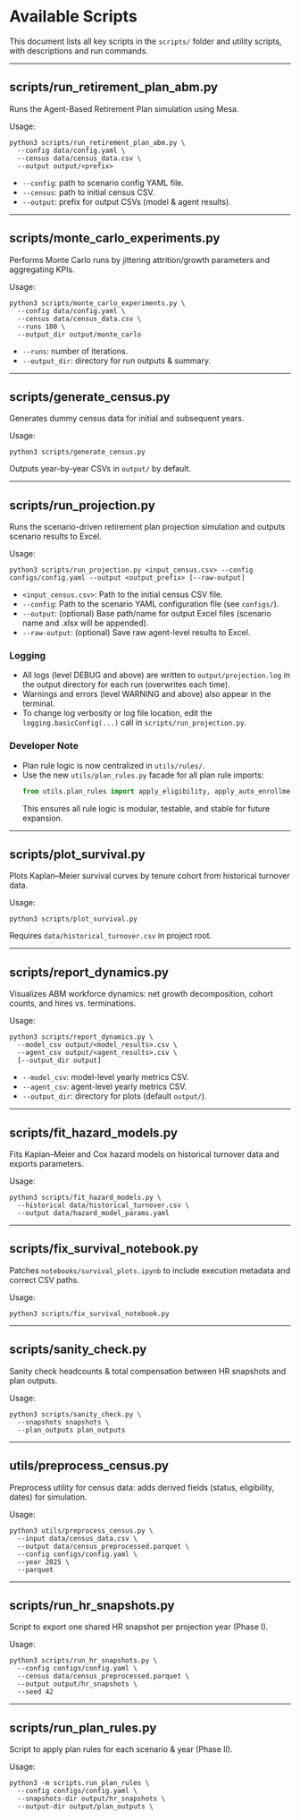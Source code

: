 # Available Scripts

This document lists all key scripts in the `scripts/` folder and utility scripts, with descriptions and run commands.

---

## scripts/run_retirement_plan_abm.py
Runs the Agent-Based Retirement Plan simulation using Mesa.

Usage:
```
python3 scripts/run_retirement_plan_abm.py \
  --config data/config.yaml \
  --census data/census_data.csv \
  --output output/<prefix>
```

- `--config`: path to scenario config YAML file.
- `--census`: path to initial census CSV.
- `--output`: prefix for output CSVs (model & agent results).

---

## scripts/monte_carlo_experiments.py
Performs Monte Carlo runs by jittering attrition/growth parameters and aggregating KPIs.

Usage:
```
python3 scripts/monte_carlo_experiments.py \
  --config data/config.yaml \
  --census data/census_data.csv \
  --runs 100 \
  --output_dir output/monte_carlo
```

- `--runs`: number of iterations.
- `--output_dir`: directory for run outputs & summary.

---

## scripts/generate_census.py
Generates dummy census data for initial and subsequent years.

Usage:
```
python3 scripts/generate_census.py
```

Outputs year-by-year CSVs in `output/` by default.

---

## scripts/run_projection.py
Runs the scenario-driven retirement plan projection simulation and outputs scenario results to Excel.

Usage:
```
python3 scripts/run_projection.py <input_census.csv> --config configs/config.yaml --output <output_prefix> [--raw-output]
```
- `<input_census.csv>`: Path to the initial census CSV file.
- `--config`: Path to the scenario YAML configuration file (see `configs/`).
- `--output`: (optional) Base path/name for output Excel files (scenario name and .xlsx will be appended).
- `--raw-output`: (optional) Save raw agent-level results to Excel.

### Logging
- All logs (level DEBUG and above) are written to `output/projection.log` in the output directory for each run (overwrites each time).
- Warnings and errors (level WARNING and above) also appear in the terminal.
- To change log verbosity or log file location, edit the `logging.basicConfig(...)` call in `scripts/run_projection.py`.

### Developer Note
- Plan rule logic is now centralized in `utils/rules/`.
- Use the new `utils/plan_rules.py` facade for all plan rule imports:
  ```python
  from utils.plan_rules import apply_eligibility, apply_auto_enrollment, ...
  ```
  This ensures all rule logic is modular, testable, and stable for future expansion.

---

## scripts/plot_survival.py
Plots Kaplan–Meier survival curves by tenure cohort from historical turnover data.

Usage:
```
python3 scripts/plot_survival.py
```

Requires `data/historical_turnover.csv` in project root.

---

## scripts/report_dynamics.py
Visualizes ABM workforce dynamics: net growth decomposition, cohort counts, and hires vs. terminations.

Usage:
```
python3 scripts/report_dynamics.py \
  --model_csv output/<model_results>.csv \
  --agent_csv output/<agent_results>.csv \
  [--output_dir output]
```

- `--model_csv`: model-level yearly metrics CSV.
- `--agent_csv`: agent-level yearly metrics CSV.
- `--output_dir`: directory for plots (default `output/`).

---

## scripts/fit_hazard_models.py
Fits Kaplan–Meier and Cox hazard models on historical turnover data and exports parameters.

Usage:
```
python3 scripts/fit_hazard_models.py \
  --historical data/historical_turnover.csv \
  --output data/hazard_model_params.yaml
```

---

## scripts/fix_survival_notebook.py
Patches `notebooks/survival_plots.ipynb` to include execution metadata and correct CSV paths.

Usage:
```
python3 scripts/fix_survival_notebook.py
```

---

## scripts/sanity_check.py
Sanity check headcounts & total compensation between HR snapshots and plan outputs.

Usage:
```
python3 scripts/sanity_check.py \
  --snapshots snapshots \
  --plan_outputs plan_outputs
```

---

## utils/preprocess_census.py
Preprocess utility for census data: adds derived fields (status, eligibility, dates) for simulation.

Usage:
```
python3 utils/preprocess_census.py \
  --input data/census_data.csv \
  --output data/census_preprocessed.parquet \
  --config configs/config.yaml \
  --year 2025 \
  --parquet
```

---

## scripts/run_hr_snapshots.py
Script to export one shared HR snapshot per projection year (Phase I).

Usage:
```
python3 scripts/run_hr_snapshots.py \
  --config configs/config.yaml \
  --census data/census_preprocessed.parquet \
  --output output/hr_snapshots \
  --seed 42
```
---

## scripts/run_plan_rules.py
Script to apply plan rules for each scenario & year (Phase II).

Usage:
```
python3 -m scripts.run_plan_rules \
  --config configs/config.yaml \
  --snapshots-dir output/hr_snapshots \
  --output-dir output/plan_outputs \
```

